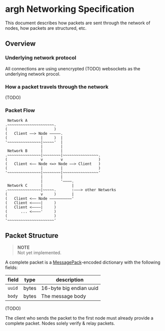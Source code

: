 # argh Networking Specification

This document describes how packets are sent through the network of nodes, how packets are structured, etc.


## Overview

### Underlying network protocol

All connections are using unencrypted (TODO) websockets as the underlying network procol.

### How a packet travels through the network

(TODO)

### Packet Flow

```
 Network A
.~~~~~~~~~~~~~~~~~~~~~.
(                     )
(   Client ——> Node —————.
(               |     )  |
'~~~~~~~~~~~~~~~|~~~~~'  |
                |        |
 Network B      |        |
.~~~~~~~~~~~~~~~|~~~~~~~~|~~~~~~~~~~~~~~~~.
(               v        v                )
(   Client <—— Node <=> Node ——> Client   )
(               |        |                )
'~~~~~~~~~~~~~~~|~~~~~~~~|~~~~~~~~~~~~~~~~'
                |        |
                |        '————.
 Network C      |             |
.~~~~~~~~~~~~~~~|~~~~~.       :———> other Networks
(               v     )       |
(   Client <—— Node ——————————'
(   Client <————|     )
(   Client <————|     )
(      ... <————'     )
(                     )
'~~~~~~~~~~~~~~~~~~~~~'
```

## Packet Structure

> **NOTE**  
> Not yet implemented.

A complete packet is a [MessagePack](https://msgpack.org/)-encoded dictionary with the following fields:

| field  | type   | description |
| ------ | ------ | ----------- |
| `uuid` | bytes  | 16-byte big endian uuid |
| `body` | bytes  | The message body |

(TODO)

The client who sends the packet to the first node must already provide a complete packet. Nodes solely verify & relay packets.
